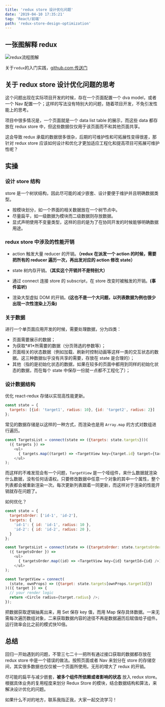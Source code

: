 ```yaml
---
title: 'redux store 设计优化问题'
date: '2019-04-10 17:35:21'
tag: 'React/前端'
path: 'redux-store-design-optimization'
---
```


## 一张图解释 redux

![redux流程图解](https://www.coyeah.top/source/redux-flow-chart.png)

关于`redux`的入门实践，[github.com 传送门](https://github.com/Coyeah/react-primer#redux---demo10)

## 关于 redux store 设计优化问题的思考

这个问题出现在实际项目开发的时候，存在一个页面配置一个 dva model，或者一个 Nav 配置一个；这样的写法没有特别大的问题，随着项目开发，不免引发性能上的思考。

项目中很多情况是，一个页面就是一个 data list table 的展示，而这些 data 都存放在 redux store 中，但这些数据仅仅用于该页面而不和其他页面共享。

这会导致 redux 承载的数据很多很杂，后期的可维护性和可拓展性变得很差，那针对 redux store 应该如何设计和优化才更加适应工程化和提高项目可拓展可维护性呢？

## 实操

### 设计 store 结构

store 是一个树状结构，因此尽可能的减少嵌套、设计要便于维护并且明确数据类型。

+ 按模块划分，如一个界面的相关数据放在一个树节点中。
+ 尽量扁平，如一级数据为模块而二级数据则存放数据。
+ 显式声明使用不变量类型，这样的目的是为了在协同开发的时候能够明确数据用途。

### redux store 中涉及的性能开销

+ action 触发大量 reducer 的开销。**（redux 在派发一个 action 的时候，需要把所有的 reducer 遍历一次，再出发对应的 action 修改 state）**

+ state 树内存开销。**（其实这个开销并不是特别大）**
+ 通过 connect 连接 store 的 subscript，在 store 改变时被触发的开销。**(事件监听)**
+ 渲染大型虚拟 DOM 的开销。**(这也不是一个大问题，以列表数据为例也很少出现一次性渲染上万条)**

### 关于数据

进行一个单页面应用开发的时候，需要处理数据，分为四类：

+ 页面需要展示的数据；
+ 为获取*#1*所需要的数据（分页筛选的参数等）；
+ 页面相关的状态数据（例如加载、刷新时控制动画等这样一类的交互状态的数据。这三种数据似乎没有共享的需要，存放在 state 是合理的）；
+ 其他（指的是初始化状态的数据，如果在较多的页面中都用到同样的初始化状态的数据，而在每个 state 中保存一份就一点都不工程化了）；

### 设计数据结构

优化 react-redux 存储以实现高性能更新。

```JavaScript
const state = {
  targets: [{id: 'target1', radius: 10}, {id: 'target2', radius: 2}]
};
```

常见的数据存储是以这样的一种方式，而渲染也是用 `Array.map` 的方式对数组进行遍历。

```JavaScript
const TargetsList = connect(state => ({targets: state.targets}))(
  ({ targets }) =>
    <ul>
      { targets.map((target) => <TargetView key={target.id} target={target} />) }
    </ul>
);
```

而这样的不难发现会有一个问题，`TargetView` 是一个哑组件，来什么数据就渲染什么数据，没有任何话语权。只要修改数据中任意一个对象的其中一个属性，整个列表都会被重新渲染一次。每次更新列表跟着一同更新，而这样对于渲染的性能开销就存在问题了。

如何优化？

```JavaScript
const state = {
  targetsOrder: ['id-1', 'id-2'],
  targets: {
    'id-1': { id: 'id-1', radius: 10 },
    'id-2': { id: 'id-2', radius: 20 },
  }
};

const TargetsList = connect(state => ({targetsOrder: state.targetsOrder}))(
  ({ targetsOrder }) =>
    <ul>
      { targetsOrder.map((id) => <TargetView key={id} targetId={id} />) }
    </ul>
);

const TargetView = connect(
  (state, ownProps) => ({target: state.targets[ownProps.targetId]})
)(({ target }) => {
  // your render logic
  return <Circle radius={target.radius} />;
});
```

把数据获取逻辑抽离出来，用 Set 保存 key 值，而用 Map 保存具体数据。一来无需每次遍历数组对象，二来获取数据内容的途径不再是数据遍历后赋值给子组件。运行效率会比之前的模式快10倍。

## 总结

回归一开始遇到的问题，不管三七二十一把所有通过接口获取的数据都存放在 redux store 中是一个错误的做法。按照页面或者 Nav 来划分在 store 的存储空间，其实很多数据也仅仅被一个页面所使用。无形的增大了 redux 的开销。

尽可能的扁平与减少嵌套，**被多个组件所依赖或者影响的状态** 放入 redux store。根据具体业务的复用程度来划分 Redux Store 的模块，结合数据结构和算法，来解决设计优化的问题。

如果什么不对的地方，联系我指正我，大家一起交流学习！
